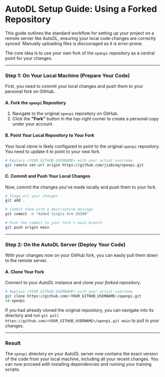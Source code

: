 # AutoDL Setup Guide: Using a Forked Repository

This guide outlines the standard workflow for setting up your project on a remote server like AutoDL, ensuring your local code changes are correctly synced. Manually uploading files is discouraged as it is error-prone.

The core idea is to use your own fork of the `openpi` repository as a central point for your changes.

---

### Step 1: On Your Local Machine (Prepare Your Code)

First, you need to commit your local changes and push them to your personal fork on GitHub.

#### A. Fork the `openpi` Repository

1.  Navigate to the original `openpi` repository on GitHub.
2.  Click the **"Fork"** button in the top-right corner to create a personal copy under your account.

#### B. Point Your Local Repository to Your Fork

Your local clone is likely configured to point to the original `openpi` repository. You need to update it to point to your new fork.

```bash
# Replace <YOUR_GITHUB_USERNAME> with your actual username
git remote set-url origin https://github.com/jiabinq/openpi.git
```

#### C. Commit and Push Your Local Changes

Now, commit the changes you've made locally and push them to your fork.

```bash
# Stage all your changes
git add .

# Commit them with a descriptive message
git commit -m "Added Single Arm SO100"

# Push the commit to your fork's main branch
git push origin main
```

---

### Step 2: On the AutoDL Server (Deploy Your Code)

With your changes now on your GitHub fork, you can easily pull them down to the remote server.

#### A. Clone Your Fork

Connect to your AutoDL instance and clone *your forked repository*.

```bash
# Replace <YOUR_GITHUB_USERNAME> with your actual username
git clone https://github.com/<YOUR_GITHUB_USERNAME>/openpi.git
cd openpi
```

If you had already cloned the original repository, you can navigate into its directory and run `git pull https://github.com/<YOUR_GITHUB_USERNAME>/openpi.git main` to pull in your changes.

---

### Result

The `openpi` directory on your AutoDL server now contains the exact version of the code from your local machine, including all your recent changes. You can now proceed with installing dependencies and running your training scripts.
